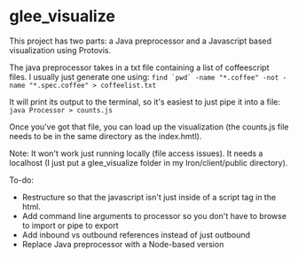 glee_visualize
==============

This project has two parts: a Java preprocessor and a Javascript based
visualization using Protovis.

The java preprocessor takes in a txt file containing a list of
coffeescript files. I usually just generate one using:
```find `pwd` -name "*.coffee" -not -name "*.spec.coffee" > coffeelist.txt```

It will print its output to the terminal, so it's easiest to just pipe
it into a file:
```java Processor > counts.js```

Once you've got that file, you can load up the visualization (the
counts.js file needs to be in the same directory as the index.hmtl).

Note: It won't work just running locally (file access issues). It needs
a localhost (I just put a glee_visualize folder in my Iron/client/public
directory).

To-do:
* Restructure so that the javascript isn't just inside of a script tag in the html.
* Add command line arguments to processor so you don't have to browse to import or pipe to export
* Add inbound vs outbound references instead of just outbound
* Replace Java preprocessor with a Node-based version
